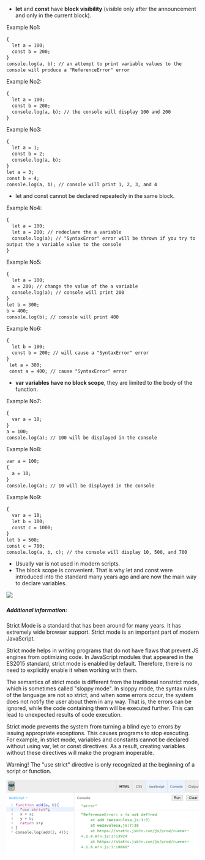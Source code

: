 * **let** and **const** have **block visibility** (visible only after the announcement and only in the current block).

Example No1:
```
{
  let a = 100;
  const b = 200;
}
console.log(a, b); // an attempt to print variable values to the console will produce a "ReferenceError" error
```
Example No2:
```
{
  let a = 100;
  const b = 200;
  console.log(a, b); // the console will display 100 and 200
}
 ```
Example No3:
```
{
  let a = 1;
  const b = 2;
  console.log(a, b); 
}
let a = 3;
const b = 4;
console.log(a, b); // console will print 1, 2, 3, and 4
```

* let and const cannot be declared repeatedly in the same block.

Example No4:
```
{
  let a = 100;
  let a = 200; // redeclare the a variable 
  console.log(a); // "SyntaxError" error will be thrown if you try to output the a variable value to the console
}
``` 
Example No5:
```
{
  let a = 100;
  a = 200; // change the value of the a variable
  console.log(a); // console will print 200 
}
let b = 300;
b = 400;
console.log(b); // console will print 400 
 ```
Example No6:
```
{
  let b = 100;
  const b = 200; // will cause a "SyntaxError" error
}
 let a = 300;
 const a = 400; // cause "SyntaxError" error
```
* **var variables have no block scope**, they are limited to the body of the function.

Example No7:
```
{
  var a = 10;
}
a = 100;
console.log(a); // 100 will be displayed in the console
 ```
Example No8:
```
var a = 100;
{
  a = 10;
}
console.log(a); // 10 will be displayed in the console
 ```
Example No9:
```
{
  var a = 10;
  let b = 100;
  const c = 1000;  
}
let b = 500;
const c = 700;
console.log(a, b, c); // the console will display 10, 500, and 700
```
* Usually var is not used in modern scripts.
* The block scope is convenient. That is why let and const were introduced into the standard many years ago and are now the main way to declare variables.

![](https://course-js-syntax.s3-us-west-1.amazonaws.com/no-var.PNG)

##### Additional information:

Strict Mode is a standard that has been around for many years. It has extremely wide browser support.
Strict mode is an important part of modern JavaScript. 

Strict mode helps in writing programs that do not have flaws that prevent JS engines from optimizing code. 
In JavaScript modules that appeared in the ES2015 standard, strict mode is enabled by default. Therefore, there is no need to explicitly enable it when working with them.

The semantics of strict mode is different from the traditional nonstrict mode, which is sometimes called "sloppy mode". In sloppy mode, the syntax rules of the language are not so strict, and when some errors occur, the system does not notify the user about them in any way. That is, the errors can be ignored, while the code containing them will be executed further. This can lead to unexpected results of code execution.

Strict mode prevents the system from turning a blind eye to errors by issuing appropriate exceptions. This causes programs to stop executing. For example, in strict mode, variables and constants cannot be declared without using var, let or const directives. As a result, creating variables without these directives will make the program inoperable. 

Warning! The "use strict" directive is only recognized at the beginning of a script or function.

![](https://github.com/bogutski/jsp/blob/master/section-1/use_strict.png?raw=true)

